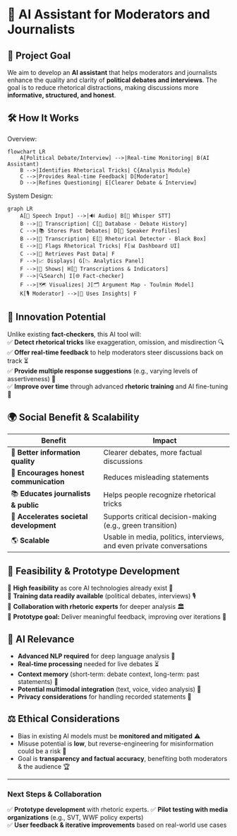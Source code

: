 # 📌 **AI Assistant for Moderators and Journalists**

## 🎯 **Project Goal**
We aim to develop an **AI assistant** that helps moderators and journalists enhance the quality and clarity of **political debates and interviews**. The goal is to reduce rhetorical distractions, making discussions more **informative, structured, and honest**. 

## 🛠 **How It Works**

Overview:  
```mermaid
flowchart LR
    A[Political Debate/Interview] -->|Real-time Monitoring| B(AI Assistant)
    B -->|Identifies Rhetorical Tricks| C{Analysis Module}
    C -->|Provides Real-time Feedback| D[Moderator]
    D -->|Refines Questioning| E[Clearer Debate & Interview]
```
System Design:  
```mermaid
graph LR
    A[🎤 Speech Input] -->|🔊 Audio| B[📝 Whisper STT]
    B -->|📜 Transcription| C[💾 Database - Debate History]
    C -->|📚 Stores Past Debates| D[👤 Speaker Profiles]
    B -->|📜 Transcription| E[🧐 Rhetorical Detector - Black Box]
    E -->|🚩 Flags Rhetorical Tricks| F[📊 Dashboard UI]
    C -->|🔄 Retrieves Past Data| F
    F -->|📈 Displays| G[📉 Analytics Panel]
    F -->|📝 Shows| H[🛑 Transcriptions & Indicators]
    F -->|🔍Search| I[🌐 Fact-checker]
    F -->|🗺️ Visualizes| J[🗂️ Argument Map - Toulmin Model]
    K[🎙️ Moderator] -->|🧠 Uses Insights| F
```


## 🚀 **Innovation Potential**
Unlike existing **fact-checkers**, this AI tool will:  
✅ **Detect rhetorical tricks** like exaggeration, omission, and misdirection 🔍  
✅ **Offer real-time feedback** to help moderators steer discussions back on track ⏳  
✅ **Provide multiple response suggestions** (e.g., varying levels of assertiveness) 🎤  
✅ **Improve over time** through advanced **rhetoric training** and AI fine-tuning 🤖  

## 🌍 **Social Benefit & Scalability**
| Benefit | Impact |
|---------|--------|
| 📡 **Better information quality** | Clearer debates, more factual discussions |
| 🤝 **Encourages honest communication** | Reduces misleading statements |
| 📚 **Educates journalists & public** | Helps people recognize rhetorical tricks |
| 🌱 **Accelerates societal development** | Supports critical decision-making (e.g., green transition) |
| 🌎 **Scalable** | Usable in media, politics, interviews, and even private conversations |

## 🔬 **Feasibility & Prototype Development**

📌 **High feasibility** as core AI technologies already exist 🚀  
📌 **Training data readily available** (political debates, interviews) 🎙️  
📌 **Collaboration with rhetoric experts** for deeper analysis 🏛️  
📌 **Prototype goal:** Deliver meaningful feedback, improving over iterations 🔄  

## 🧠 **AI Relevance**

- **Advanced NLP required** for deep language analysis 📖
- **Real-time processing** needed for live debates ⏳
- **Context memory** (short-term: debate context, long-term: past statements) 🧠
- **Potential multimodal integration** (text, voice, video analysis) 🎥
- **Privacy considerations** for handling recorded statements 🔐

## ⚖️ **Ethical Considerations**
- Bias in existing AI models must be **monitored and mitigated** ⚠️  
- Misuse potential is **low**, but reverse-engineering for misinformation could be a risk 🔄  
- Goal is **transparency and factual accuracy**, benefiting both moderators & the audience 🏆  

---
### **Next Steps & Collaboration**
✅ **Prototype development** with rhetoric experts. 
✅ **Pilot testing with media organizations** (e.g., SVT, WWF policy experts)  
✅ **User feedback & iterative improvements** based on real-world use cases  
